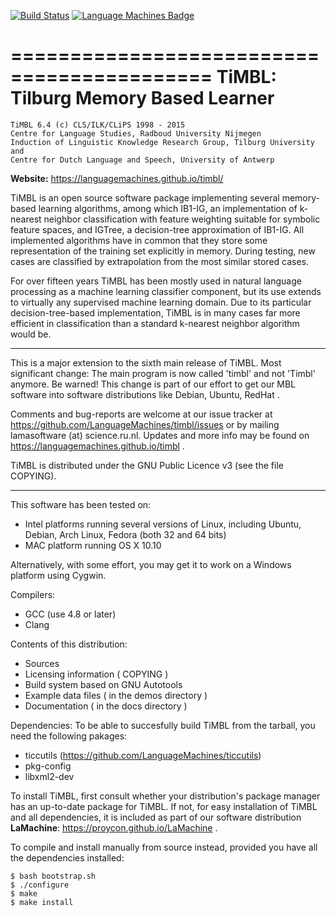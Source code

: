 [![Build Status](https://travis-ci.org/LanguageMachines/timbl.svg?branch=master)](https://travis-ci.org/LanguageMachines/timbl) [![Language Machines Badge](http://applejack.science.ru.nl/lamabadge.php/timbl)](http://applejack.science.ru.nl/languagemachines/) 

===========================================
TiMBL: Tilburg Memory Based Learner
===========================================

    TiMBL 6.4 (c) CLS/ILK/CLiPS 1998 - 2015
    Centre for Language Studies, Radboud University Nijmegen
    Induction of Linguistic Knowledge Research Group, Tilburg University and
    Centre for Dutch Language and Speech, University of Antwerp

**Website:** https://languagemachines.github.io/timbl/


TiMBL is an open source software package implementing several memory-based
learning algorithms, among which IB1-IG, an implementation of k-nearest
neighbor classification with feature weighting suitable for symbolic feature
spaces, and IGTree, a decision-tree approximation of IB1-IG. All implemented
algorithms have in common that they store some representation of the training
set explicitly in memory. During testing, new cases are classified by
extrapolation from the most similar stored cases.

For over fifteen years TiMBL has been mostly used in natural language
processing as a machine learning classifier component, but its use extends to
virtually any supervised machine learning domain. Due to its particular
decision-tree-based implementation, TiMBL is in many cases far more efficient
in classification than a standard k-nearest neighbor algorithm would be.


-----------------------------------------------------------------------

This is a major extension to the sixth main release of TiMBL.
Most significant change: The main program is now called 'timbl' and not
'Timbl' anymore. Be warned!
This change is part of our effort to get our MBL software into software
distributions like Debian, Ubuntu, RedHat .

Comments and bug-reports are welcome at our issue tracker at
https://github.com/LanguageMachines/timbl/issues or by mailing
lamasoftware (at) science.ru.nl.
Updates and more info may be found on https://languagemachines.github.io/timbl .

TiMBL is distributed under the GNU Public Licence v3 (see the file COPYING).

-----------------------------------------------------------------------

This software has been tested on:
- Intel platforms running several versions of Linux, including Ubuntu, Debian,
  Arch Linux, Fedora (both 32 and 64 bits)
- MAC platform running OS X 10.10

Alternatively, with some effort, you may get it to work on a Windows platform using Cygwin.

Compilers:
 - GCC (use 4.8 or later)
 - Clang

Contents of this distribution:
- Sources
- Licensing information ( COPYING )
- Build system based on GNU Autotools
- Example data files ( in the demos directory )
- Documentation ( in the docs directory )

Dependencies:
To be able to succesfully build TiMBL from the tarball, you need the
following pakages:
- ticcutils (https://github.com/LanguageMachines/ticcutils)
- pkg-config
- libxml2-dev


To install TiMBL, first consult whether your distribution's package manager has an up-to-date package for TiMBL.
If not, for easy installation of TiMBL and all dependencies, it is included as part of our software
distribution **LaMachine**: https://proycon.github.io/LaMachine .

To compile and install manually from source instead, provided you have all the dependencies installed:

    $ bash bootstrap.sh
    $ ./configure
    $ make
    $ make install

